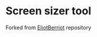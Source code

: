 # Screen sizer tool

Forked from [EliotBerriot](https://github.com/EliotBerriot/screen-sizer) repository